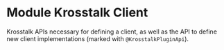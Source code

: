 # Module Krosstalk Client

Krosstalk APIs necessary for defining a client, as well as the API to define new client implementations (marked with `@KrosstalkPluginApi`).